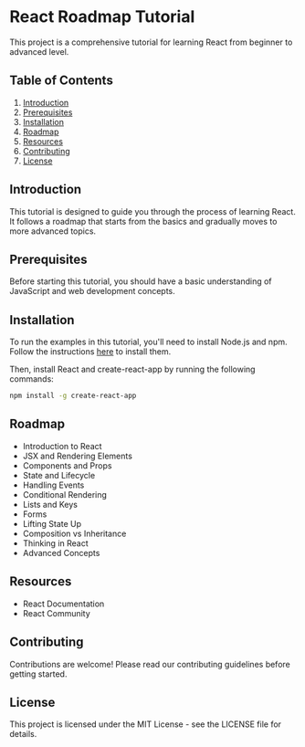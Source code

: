 # React Roadmap Tutorial

This project is a comprehensive tutorial for learning React from beginner to advanced level.

## Table of Contents

1. [Introduction](#introduction)
2. [Prerequisites](#prerequisites)
3. [Installation](#installation)
4. [Roadmap](#roadmap)
5. [Resources](#resources)
6. [Contributing](#contributing)
7. [License](#license)

## Introduction

This tutorial is designed to guide you through the process of learning React. It follows a roadmap that starts from the basics and gradually moves to more advanced topics.

## Prerequisites

Before starting this tutorial, you should have a basic understanding of JavaScript and web development concepts.

## Installation

To run the examples in this tutorial, you'll need to install Node.js and npm. Follow the instructions [here](https://nodejs.org/en/download/) to install them.

Then, install React and create-react-app by running the following commands:

```bash
npm install -g create-react-app
```
## Roadmap
- Introduction to React
- JSX and Rendering Elements
- Components and Props
- State and Lifecycle
- Handling Events
- Conditional Rendering
- Lists and Keys
- Forms
- Lifting State Up
- Composition vs Inheritance
- Thinking in React
- Advanced Concepts
  
## Resources
- React Documentation
- React Community

## Contributing
Contributions are welcome! Please read our contributing guidelines before getting started.

## License
This project is licensed under the MIT License - see the LICENSE file for details.

